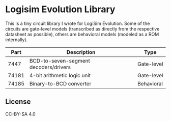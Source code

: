 # Logisim Evolution Library
This is a tiny circuit library I wrote for LogiSim Evolution. Some of the
circuits are gate-level models (transcribed as directly from the respective
datasheet as possible), others are behavioral models (modeled as a ROM
internally).

| Part  | Description                           | Type       |
|-------|---------------------------------------|------------|
| 7447  | BCD-to-seven-segment decoders/drivers | Gate-level |
| 74181 | 4-bit arithmetic logic unit           | Gate-level |
| 74185 | Binary-to-BCD converter               | Behavioral |

## License
CC-BY-SA 4.0
